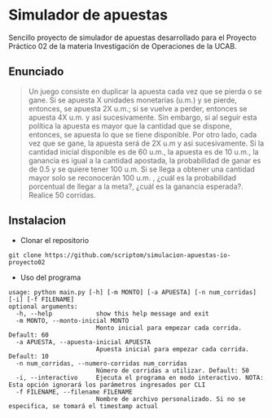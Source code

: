 # Simulador de apuestas

Sencillo proyecto de simulador de apuestas desarrollado para el Proyecto Práctico 02 de la materia Investigación de Operaciones de la UCAB.

## Enunciado

> Un juego consiste en duplicar la apuesta cada vez que se pierda o se gane. Si se apuesta X unidades 
monetarias (u.m.) y se pierde, entonces, se apuesta 2X u.m.; si se vuelve a perder, entonces se apuesta 4X 
u.m. y así sucesivamente. Sin embargo, si al seguir esta política la apuesta es mayor que la cantidad que se 
dispone, entonces, se apuesta lo que se tiene disponible. Por otro lado, cada vez que se gane, la apuesta será 
de 2X u.m y asi sucesivamente. Si la cantidad inicial disponible es de 60 u.m., la apuesta es de 10 u.m., la 
ganancia es igual a la cantidad apostada, la probabilidad de ganar es de 0.5 y se quiere tener 100 u.m. Si se 
llega a obtener una cantidad mayor solo se reconocerán 100 u.m. , ¿cuál es la probabilidad porcentual de 
llegar a la meta?, ¿cuál es la ganancia esperada?. Realice 50 corridas.

## Instalacion

- Clonar el repositorio

`git clone https://github.com/scriptom/simulacion-apuestas-io-proyecto02`


- Uso del programa

```
usage: python main.py [-h] [-m MONTO] [-a APUESTA] [-n num_corridas] [-i] [-f FILENAME]
optional arguments:
  -h, --help            show this help message and exit
  -m MONTO, --monto-inicial MONTO
                        Monto inicial para empezar cada corrida. Default: 60
  -a APUESTA, --apuesta-inicial APUESTA
                        Apuesta inicial para empezar cada corrida. Default: 10
  -n num_corridas, --numero-corridas num_corridas
                        Número de corridas a utilizar. Default: 50
  -i, --interactivo     Ejecuta el programa en modo interactivo. NOTA: Esta opción ignorará los parámetros ingresados por CLI
  -f FILENAME, --filename FILENAME
                        Nombre de archivo personalizado. Si no se especifica, se tomará el timestamp actual
```

